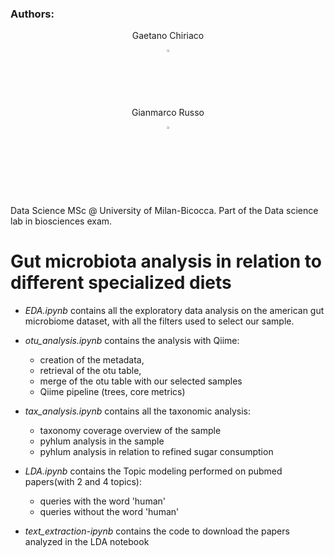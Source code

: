 ### Authors:
  <div align="center">
    <p>Gaetano Chiriaco</p>
    <a href="https://www.linkedin.com/in/gaetano-chiriaco-68085820b/" style="text-decoration:none;">
      <img src="https://upload.wikimedia.org/wikipedia/commons/thumb/c/ca/LinkedIn_logo_initials.png/640px-LinkedIn_logo_initials.png" width="2%" alt="" /></a>
  </div>
  
  <div align="center">
    <p>Gianmarco Russo</p>
    <a href="https://www.linkedin.com/in/grusso98/" style="text-decoration:none;">
      <img src="https://upload.wikimedia.org/wikipedia/commons/thumb/c/ca/LinkedIn_logo_initials.png/640px-LinkedIn_logo_initials.png" width="2%" alt="" /></a>
  </div>
<br>
<br>

Data Science MSc @ University of Milan-Bicocca.
Part of the Data science lab in biosciences exam.

# Gut microbiota analysis in relation to different specialized diets

- *EDA.ipynb* contains all the exploratory data analysis on the american gut microbiome dataset, with all the filters used to select our sample.

- *otu_analysis.ipynb* contains the analysis with Qiime:
  -  creation of the metadata,
  -  retrieval of the otu table,
  -  merge of the otu table with our selected samples
  -  Qiime pipeline (trees, core metrics)

- *tax_analysis.ipynb* contains all the taxonomic analysis:
  - taxonomy coverage overview of the sample
  - pyhlum analysis in the sample
  - pyhlum analysis in relation to refined sugar consumption

- *LDA.ipynb* contains the Topic modeling performed on pubmed papers(with 2 and 4 topics):
  - queries with the word 'human' 
  - queries without the word 'human'
 
- *text_extraction-ipynb* contains the code to download the papers analyzed in the LDA notebook 
